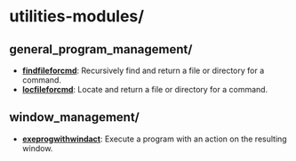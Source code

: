 
# utilities-modules/

## general_program_management/

* [**findfileforcmd**](general_program_management/findfileforcmd): Recursively find and return a file or directory for a command.
* [**locfileforcmd**](general_program_management/locfileforcmd): Locate and return a file or directory for a command.

## window_management/

* [**exeprogwithwindact**](window_management/exeprogwithwindact): Execute a program with an action on the resulting window.
